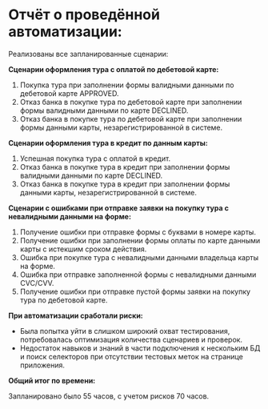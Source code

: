 # Отчёт о проведённой автоматизации:

Реализованы все запланированные сценарии:

**Сценарии оформления тура с оплатой по дебетовой карте:**
1. Покупка тура при заполнении формы валидными данными по дебетовой карте APPROVED.
2. Отказ банка в покупке тура по дебетовой карте при заполнении формы валидными данными по карте DECLINED.
3. Отказ банка в покупке тура по дебетовой карте при заполнении формы данными карты, незарегистрированной в системе.

**Сценарии оформления тура в кредит по данным карты:**
1. Успешная покупка тура с оплатой в кредит.
2. Отказ банка в покупке тура в кредит при заполнении формы валидными данными по карте DECLINED.
3. Отказ банка в покупке тура в кредит при заполнении формы данными карты, незарегистрированной в системе.

**Сценарии с ошибками при отправке заявки на покупку тура с невалидными данными на форме:**
1. Получение ошибки при отправке формы с буквами в номере карты.
2. Получение ошибки при заполнении формы оплаты по карте данными карты с истекшим сроком действия.
3. Ошибка при покупке тура с невалидными данными владельца карты на форме.
4. Ошибка при отправке заполненной формы с невалидными данными CVC/CVV.
5. Получение ошибки при отправке пустой формы заявки на покупку тура по дебетовой карте.

**При автоматизации сработали риски:**
* Была попытка уйти в слишком широкий охват тестирования, потребовалась оптимизация количества сценариев и проверок.
* Недостаток навыков и знаний в части подключения к нескольким БД и поиск селекторов при отсутствии тестовых меток на странице приложения.

**Общий итог по времени:**

Запланировано было 55 часов, с учетом рисков 70 часов. 
